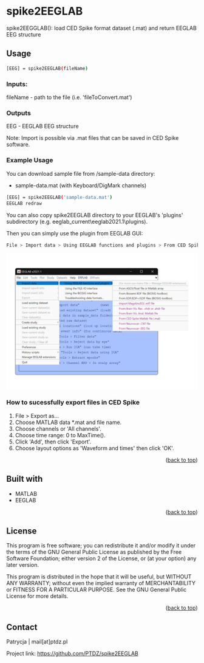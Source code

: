 <div id="top"></div>

# spike2EEGLAB

spike2EEGGLAB(): load CED Spike format dataset (.mat) and return EEGLAB EEG structure

## Usage
```sh
[EEG] = spike2EEGLAB(fileName)
```

### Inputs:
fileName - path to the file (i.e. 'fileToConvert.mat')

### Outputs
EEG - EEGLAB EEG structure

Note: Import is possible via .mat files that can be saved in CED Spike software.

### Example Usage

You can download sample file from /sample-data directory:
* sample-data.mat (with Keyboard/DigMark channels)

```sh
[EEG] = spike2EEGLAB('sample-data.mat')
EEGLAB redraw
```

You can also copy spike2EEGLAB directory to your EEGLAB's 'plugins' subdirectory (e.g. eeglab_current\eeglab2021.1\plugins).

Then you can simply use the plugin from EEGLAB GUI:
```sh
File > Import data > Using EEGLAB functions and plugins > From CED Spike Matlab file (.mat)
```
![EEGLAB GUI screenshot][EEGLAB-screenshot]
### How to sucessfully export files in CED Spike
1. File > Export as...
2. Choose MATLAB data *.mat and file name.
3. Choose channels or 'All channels'.
4. Choose time range: 0 to MaxTime().
5. Click 'Add', then click 'Export'.
6. Choose layout options as 'Waveform and times' then click 'OK'.

<p align="right">(<a href="#top">back to top</a>)</p>

## Built with
* MATLAB
* EEGLAB

<p align="right">(<a href="#top">back to top</a>)</p>

## License
This program is free software; you can redistribute it and/or modify it under the terms of the GNU General Public License as published by the Free Software Foundation; either version 2 of the License, or (at your option) any later version.

This program is distributed in the hope that it will be useful, but WITHOUT ANY WARRANTY; without even the implied warranty of MERCHANTABILITY or FITNESS FOR A PARTICULAR PURPOSE.  See the GNU General Public License for more details.

<p align="right">(<a href="#top">back to top</a>)</p>

<!-- MARKDOWN LINKS & IMAGES -->
[EEGLAB-screenshot]: images/EEGLABscreen.png

## Contact

Patrycja | mail[at]ptdz.pl

Project link: https://github.com/PTDZ/spike2EEGLAB
